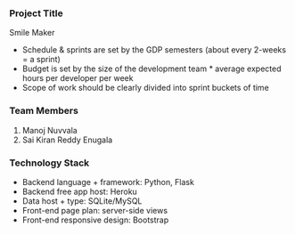### Project Title
Smile Maker
- Schedule & sprints are set by the GDP semesters (about every 2-weeks = a sprint)
- Budget is set by the size of the development team * average expected hours per developer per week
- Scope of work should be clearly divided into sprint buckets of time


### Team Members
1. Manoj Nuvvala
2. Sai Kiran Reddy Enugala

### Technology Stack
- Backend language + framework: Python, Flask
- Backend free app host: Heroku
- Data host + type: SQLite/MySQL
- Front-end page plan: server-side views
- Front-end responsive design: Bootstrap


